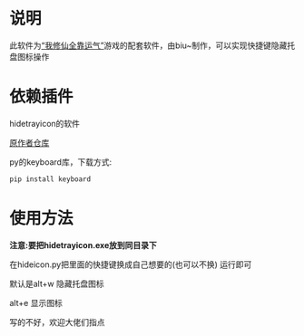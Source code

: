 # 说明
此软件为[“我修仙全靠运气”](https://www.52pojie.cn/thread-1582167-1-1.html)游戏的配套软件，由biu~制作，可以实现快捷键隐藏托盘图标操作
# 依赖插件
hidetrayicon的软件

[原作者仓库](https://github.com/LCiZY/HideTrayIcon)

py的keyboard库，下载方式:
```python
pip install keyboard
```
# 使用方法
**注意:要把hidetrayicon.exe放到同目录下**

在hideicon.py把里面的快捷键换成自己想要的(也可以不换)
运行即可

默认是alt+w 隐藏托盘图标

alt+e 显示图标

写的不好，欢迎大佬们指点

